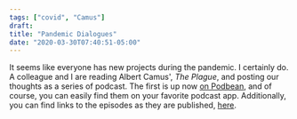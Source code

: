 ```yaml
---
tags: ["covid", "Camus"]
draft:
title: "Pandemic Dialogues"
date: "2020-03-30T07:40:51-05:00"
---
```


It seems like everyone has new projects during the pandemic. I certainly do. A colleague and I are reading Albert Camus', *The Plague*, and posting our thoughts as a series of podcast. The first is up now [on Podbean](https://pandemicdialogues.podbean.com/e/episode-0-launching-pandemic-dialogues/), and of course, you can easily find them on your favorite podcast app. Additionally, you can find links to the episodes as they are published, [here](https://scetl.asu.edu/pandemic-dialogues#podcast).